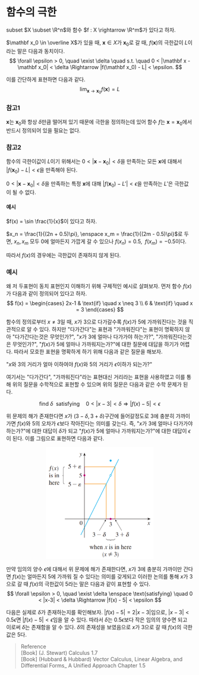 # 함수의 극한
subset $X \subset \R^n$와 함수 $f : X \rightarrow \R^m$가 있다고 하자.

$\mathbf x_0 \in \overline X$가 있을 때, $\mathbf x \in X$가 $\mathbf x_0$로 갈 때, $f(\mathbf x)$의 극한값이 $L$이라는 말은 다음과 동치이다.
$$ \forall \epsilon > 0, \quad \exist  \delta \quad s.t. \quad 0 < |\mathbf x - \mathbf x_0| < \delta \Rightarrow |f(\mathbf x_0) - L| < \epsilon. $$

이를 간단하게 표현하면 다음과 같다.
$$\lim_{\mathbf x \rightarrow \mathbf x_0} f(\mathbf x) = L$$

### 참고1
$\mathbf x$는 $\mathbf x_0$와 항상 $\delta$만큼 떨어져 있기 때문에 극한을 정의하는데 있어 함수 $f$는 $\mathbf x = \mathbf x_0$에서 반드시 정의되어 있을 필요는 없다.

### 참고2
함수의 극한이값이 $L$이기 위해서는 $0 < |\mathbf x - \mathbf x_0| < \delta$을 만족하는 모든 $\mathbf x$에 대해서 $|f(\mathbf x_0) - L| < \epsilon$을 만족해야 된다.

$0 < |\mathbf x - \mathbf x_0| < \delta$을 만족하는 특정 $\mathbf x$에 대해 $|f(\mathbf x_0) - L'| < \epsilon$을 만족하는 $L'$은 극한값이 될 수 없다.

#### 예시
$f(x) = \sin \frac{1}{x}$이 있다고 하자.

$x_n = \frac{1}{(2n + 0.5)\pi}, \enspace x_m = \frac{1}{(2m - 0.5)\pi}$로 두면, $x_n,x_m$ 모두 0에 얼마든지 가깝게 갈 수 있으나 $f(x_n) = 0.5, \enspace f(x_m) = -0.5$이다. 

따라서 $f(x)$의 경우에는 극한값이 존재하지 않게 된다.


### 예시
왜 저 두표현이 동치 표현인지 이해하기 위해 구체적인 예시로 살펴보자. 먼저 함수 $f(x)$가 다음과 같이 정의되어 있다고 하자.
$$ f(x) = \begin{cases} 2x-1 & \text{if} \quad x \neq 3 \\ 6 & \text{if} \quad x = 3 \end{cases} $$

함수의 정의로부터 $x \neq 3$일 때, $x$가 $3$으로 다가갈수록 $f(x)$가 5에 가까워진다는 것을 직관적으로 알 수 있다. 하지만 "다가간다"는 표현과 "가까워진다"는 표현이 명확하지 않아 "다가간다는것은 무엇인가?", "$x$가 $3$에 얼마나 다가가야 하는가?", "가까워진다는것은 무엇인가?", "$f(x)$가 $5$에 얼마나 가까워지는가?"에 대한 질문에 대답을 하기가 어렵다. 따라서 모호한 표현을 명확하게 하기 위해 다음과 같은 질문을 해보자.

"$x$와 3의 거리가 얼마 이하여야 $f(x)$와 5의 거리가 $\epsilon$이하가 되는가?"

여기서는 "다가간다", "가까워진다"라는 표현대신 거리라는 표현을 사용하였고 이를 통해 위의 질문을 수학적으로 표현할 수 있으며 위의 질문은 다음과 같은 수학 문제가 된다.

$$ \text{find } \delta \enspace \text{satisfying} \quad 0 < |x-3| < \delta \Rightarrow |f(x) - 5| < \epsilon $$

위 문제의 해가 존재한다면 $x$가 $(3-\delta, 3+\delta)$구간에 들어갈정도로 3에 충분히 가까이 가면 $f(x)$와 5의 오차가 $\epsilon$보다 작아진다는 의미를 갖는다. 즉, "$x$가 $3$에 얼마나 다가가야 하는가?"에 대한 대답이 $\delta$가 되고 "$f(x)$가 $5$에 얼마나 가까워지는가?"에 대한 대답이 $\epsilon$이 된다.  이를 그림으로 표현하면 다음과 같다.

<p align = "center">
<img src = "./image/Limit1.png" height = 300>
</p>

만약 임의의 양수 $\epsilon$에 대해서 위 문제에 해가 존재한다면, $x$가 3에 충분히 가까이만 간다면 $f(x)$는 얼마든지 5에 가까워 질 수 있다는 의미를 갖게되고 이러한 논의를 통해 $x$가 $3$으로 갈 때 $f(x)$의 극한값이 $5$라는 말은 다음과 같이 표현할 수 있다.
$$ \forall \epsilon > 0, \quad \exist \delta \enspace \text{satisfying} \quad 0 < |x-3| < \delta \Rightarrow |f(x) - 5| < \epsilon $$

다음은 실제로 $\delta$가 존재하는지를 확인해보자. $|f(x) - 5| = 2|x -3|$임으로, $|x-3| < 0.5\epsilon$면 $|f(x) - 5| < \epsilon$임을 알 수 있다. 따라서 $\delta$는 $0.5 \epsilon$보다 작은 임의의 양수면 되고 이로써 $\delta$는 존재함을 알 수 있다. $\delta$의 존재성을 보였음으로 $x$가 $3$으로 갈 때 $f(x)$의 극한값은 $5$다.

> Reference  
> [Book] (J. Stewart) Calculus 1.7   
> [Book] (Hubbard & Hubbard) Vector Calculus, Linear Algebra, and Differential Forms_ A Unified Approach Chapter 1.5